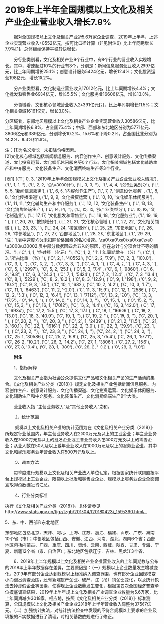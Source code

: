 # 2019年上半年全国规模以上文化及相关产业企业营业收入增长7.9%

　　据对全国规模以上文化及相关产业近5.6万家企业调查，2019年上半年，上述企业实现营业收入40552亿元，按可比口径计算（详见附注6）比上年同期增长7.9%\[1\]，总体继续保持平稳较快增长。

　　分行业类别看，文化及相关产业9个行业中，有8个行业的营业收入实现增长。其中，增速超过10%的行业有3个，分别是：新闻信息服务营业收入2997亿元，比上年同期增长25.1%；创意设计服务5424亿元，增长12.4%；文化投资运营198亿元，增长10.2%。

　　分产业类型看，文化制造业营业收入17012亿元，比上年同期增长4.4%；文化批发和零售业6934亿元，增长5.5%；文化服务业16606亿元，增长13.0%。

　　分领域看，文化核心领域营业收入24391亿元\[2\]，比上年同期增长11.5%；文化相关领域16161亿元，增长3.0%。

分区域看，东部地区规模以上文化及相关产业企业实现营业收入30586亿元，比上年同期增长6.8%，占全国75.4%；中部、西部和东北地区分别为5771亿元、3806亿元和389亿元，分别增长10.2%、15.6%和下降0.2%，占全国比重分别为14.2%、9.4%和1.0%。

注：\[1\]为名义增长，未扣除价格因素。  
\[2\]文化核心领域包括新闻信息服务、内容创作生产、创意设计服务、文化传播渠道、文化投资运营、文化娱乐休闲服务等6个行业，文化相关领域包括文化辅助生产和中介服务、文化装备生产、文化消费终端生产等3个行业。

[表1]
[('T', 0, 3, '2019年上半年全国规模以上文化及相关产业企业营业收入情况'), ('L', 1, 1, ''), ('L', 2, 2, '总\u3000计'), ('L', 3, 3, ''), ('L', 4, 4, '按行业类别分'), ('L', 5, 5, '新闻信息服务'), ('L', 6, 6, '内容创作生产'), ('L', 7, 7, '创意设计服务'), ('L', 8, 8, '文化传播渠道'), ('L', 9, 9, '文化投资运营'), ('L', 10, 10, '文化娱乐休闲服务'), ('L', 11, 11, '文化辅助生产和中介服务'), ('L', 12, 12, '文化装备生产'), ('L', 13, 13, '文化消费终端生产'), ('L', 14, 14, ''), ('L', 15, 15, '按产业类型分'), ('L', 16, 16, '文化制造业'), ('L', 17, 17, '文化批发和零售业'), ('L', 18, 18, '文化服务业'), ('L', 19, 19, ''), ('L', 20, 20, '按领域分'), ('L', 21, 21, '文化核心领域'), ('L', 22, 22, '文化相关领域'), ('L', 23, 23, ''), ('L', 24, 24, '按区域分'), ('L', 25, 25, '东部地区'), ('L', 26, 26, '中部地区'), ('L', 27, 27, '西部地区'), ('L', 28, 28, '东北地区'), ('L', 29, 29, '注：1.表中速度均为未扣除价格因素的名义增速。\xa0\xa0\xa0\xa0\xa0\xa0  \u3000\u30002.表中部分数据因四舍五入的原因，存在总计与分项合计不等的情况。'), ('C', 1, 1, '绝对额 （亿元）'), ('C', 1, 2, '比上年同期增长 （%）'), ('C', 1, 3, '所占比重 （%）'), ('C', 2, 1, '40552'), ('C', 2, 2, '7.9'), ('C', 2, 3, '100.0'), ('C', 3, 1, ''), ('C', 3, 2, ''), ('C', 3, 3, ''), ('C', 4, 1, ''), ('C', 4, 2, ''), ('C', 4, 3, ''), ('C', 5, 1, '2997'), ('C', 5, 2, '25.1'), ('C', 5, 3, '7.4'), ('C', 6, 1, '9860'), ('C', 6, 2, '9.8'), ('C', 6, 3, '24.3'), ('C', 7, 1, '5424'), ('C', 7, 2, '12.4'), ('C', 7, 3, '13.4'), ('C', 8, 1, '5229'), ('C', 8, 2, '8.2'), ('C', 8, 3, '12.9'), ('C', 9, 1, '198'), ('C', 9, 2, '10.2'), ('C', 9, 3, '0.5'), ('C', 10, 1, '682'), ('C', 10, 2, '4.2'), ('C', 10, 3, '1.7'), ('C', 11, 1, '6463'), ('C', 11, 2, '-2.0'), ('C', 11, 3, '15.9'), ('C', 12, 1, '2586'), ('C', 12, 2, '5.3'), ('C', 12, 3, '6.4'), ('C', 13, 1, '7112'), ('C', 13, 2, '7.0'), ('C', 13, 3, '17.5'), ('C', 14, 1, ''), ('C', 14, 2, ''), ('C', 14, 3, ''), ('C', 15, 1, ''), ('C', 15, 2, ''), ('C', 15, 3, ''), ('C', 16, 1, '17012'), ('C', 16, 2, '4.4'), ('C', 16, 3, '42.0'), ('C', 17, 1, '6934'), ('C', 17, 2, '5.5'), ('C', 17, 3, '17.1'), ('C', 18, 1, '16606'), ('C', 18, 2, '13.0'), ('C', 18, 3, '40.9'), ('C', 19, 1, ''), ('C', 19, 2, ''), ('C', 19, 3, ''), ('C', 20, 1, ''), ('C', 20, 2, ''), ('C', 20, 3, ''), ('C', 21, 1, '24391'), ('C', 21, 2, '11.5'), ('C', 21, 3, '60.1'), ('C', 22, 1, '16161'), ('C', 22, 2, '3.0'), ('C', 22, 3, '39.9'), ('C', 23, 1, ''), ('C', 23, 2, ''), ('C', 23, 3, ''), ('C', 24, 1, ''), ('C', 24, 2, ''), ('C', 24, 3, ''), ('C', 25, 1, '30586'), ('C', 25, 2, '6.8'), ('C', 25, 3, '75.4'), ('C', 26, 1, '5771'), ('C', 26, 2, '10.2'), ('C', 26, 3, '14.2'), ('C', 27, 1, '3806'), ('C', 27, 2, '15.6'), ('C', 27, 3, '9.4'), ('C', 28, 1, '389'), ('C', 28, 2, '-0.2'), ('C', 28, 3, '1.0')]

　　**附注**

　　1、指标解释

　　文化及相关产业指为社会公众提供文化产品和文化相关产品的生产活动的集合。《文化及相关产业分类（2018）》规定文化及相关产业包括新闻信息服务、内容创作生产、创意设计服务、文化传播渠道、文化投资运营、文化娱乐休闲服务、文化辅助生产和中介服务、文化装备生产、文化消费终端生产9个大类。

　　营业收入指 “主营业务收入”及“其他业务收入”之和。

　　 2、统计范围

　　 规模以上文化及相关产业的统计范围为在《文化及相关产业分类（2018）》所规定行业范围内，年主营业务收入在2000万元及以上的工业企业；年主营业务收入在2000万元及以上的批发企业或主营业务收入在500万元及以上的零售企业；从业人数在50人及以上或年营业收入在1000万元及以上的服务业企业，其中文化和娱乐服务业年营业收入在500万元及以上。

　　 3、调查方法

　　每季度进行规模以上文化及相关产业法人单位认定，根据国家统计联网直报平台上规模以上工业企业、限额以上批发和零售业企业、规模以上服务业企业全面调查取得的数据进行汇总。

　　 4、行业分类标准

执行《文化及相关产业分类（2018）》，具体请参见http://www.stats.gov.cn/tjgz/tzgb/201804/t20180423\_1595390.html。

5、东、中、西部和东北地区

东部地区包括北京、天津、河北、上海、江苏、浙江、福建、山东、广东、海南10个省（市）；中部地区包括山西、安徽、江西、河南、湖北、湖南6个省；西部地区包括内蒙古、广西、重庆、四川、贵州、云南、西藏、陕西、甘肃、青海、宁夏、新疆12个省（市、自治区）；东北地区包括辽宁、吉林、黑龙江3个省。

　　6、2019年上半年规模以上文化及相关产业企业营业收入的上年同期数与公布的2018年上半年数据存在差异，主要原因是：（一）规模以上企业数量发生增减变化。2019年有部分企业达到规模以上标准纳入调查范围，也有部分企业因规模变小而退出调查范围，还有新建投产企业、破产、注（吊）销企业变化，以及统计执法去掉虚假企业等因素，使得规上企业数量发生变化，根据第四次全国经济普查单位摸底调查结果，2019年上半年规上文化及相关产业调查企业数量为5.6万家，比上年同期减少3018家。相应地，按照《文化及相关产业分类（2018）》标准测算，全国规模以上文化及相关产业企业2018年上半年营业收入调整为37567亿元。（二）加强统计执法，对统计执法检查中发现的不符合规模以上要求的企业及填报的不实数据进行了清理，对相关基数依规进行了修正。